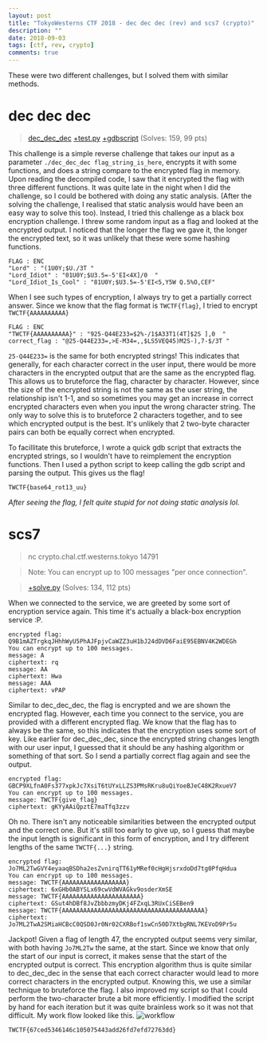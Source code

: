 ```yaml
---
layout: post
title: "TokyoWesterns CTF 2018 - dec dec dec (rev) and scs7 (crypto)"
description: ""
date: 2018-09-03
tags: [ctf, rev, crypto]
comments: true
---
```


These were two different challenges, but I solved them with similar methods.

# dec dec dec
> [dec_dec_dec][dec_dec_dec] [+test.py][test] [+gdbscript][gdb] (Solves: 159, 99 pts)

This challenge is a simple reverse challenge that takes our input as a parameter `./dec_dec_dec flag_string_is_here`, encrypts it with some functions, and does a string compare to the encrypted flag in memory. Upon reading the decompiled code, I saw that it encrypted the flag with three different functions. It was quite late in the night when I did the challenge, so I could be bothered with doing any static analysis. (After the solving the challenge, I realised that static analysis would have been an easy way to solve this too). Instead, I tried this challenge as a black box encryption challenge. I threw some random input as a flag and looked at the encrypted output. I noticed that the longer the flag we gave it, the longer the encrypted text, so it was unlikely that these were some hashing functions.

```
FLAG : ENC
"Lord" : "(1U0Y;$U./3T "
"Lord_Idiot" : "01U0Y;$U3.5=-5'EI<4X]/0  "
"Lord_Idiot_Is_Cool" : "81U0Y;$U3.5=-5'EI<5,Y5W Q.5%O,CEF"
```

When I see such types of encryption, I always try to get a partially correct answer. Since we know that the flag format is `TWCTF{flag}`, I tried to encrypt `TWCTF{AAAAAAAAAA}`

```
FLAG : ENC
"TWCTF{AAAAAAAAAA}" : "925-Q44E233=$2%-/1$A33T1(4T]$2S ],0  "
correct_flag : "@25-Q44E233=,>E-M34=,,$LS5VEQ45)M2S-),7-$/3T "
```
`25-Q44E233=` is the same for both encrypted strings! This indicates that generally, for each character correct in the user input, there would be more characters in the encrypted output that are the same as the encrypted flag. This allows us to bruteforce the flag, character by character. However, since the size of the encrypted string is not the same as the user string, the relationship isn't 1-1, and so sometimes you may get an increase in correct encrypted characters even when you input the wrong character string. The only way to solve this is to bruteforce 2 characters together, and to see which encrypted output is the best. It's unlikely that 2 two-byte character pairs can both be equally correct when encrypted.

To facillitate this bruteforce, I wrote a quick gdb script that extracts the encrypted strings, so I wouldn't have to reimplement the encryption functions. Then I used a python script to keep calling the gdb script and parsing the output. This gives us the flag!

`TWCTF{base64_rot13_uu}` 

_After seeing the flag, I felt quite stupid for not doing static analysis lol._


# scs7
> nc crypto.chal.ctf.westerns.tokyo 14791

> Note: You can encrypt up to 100 messages "per once connection". 

> [+solve.py][solve] (Solves: 134, 112 pts)

When we connected to the service, we are greeted by some sort of encryption service again. This time it's actually a black-box encryption service :P.
```
encrypted flag: Q9B1mAZTrgkqJHhhWyU5PhAJFpjvCaWZZ3uH1bJ24dDVD6FaiE95EBNV4K2WDEGh
You can encrypt up to 100 messages.
message: A  
ciphertext: rq
message: AA 
ciphertext: Hwa
message: AAA
ciphertext: vPAP
```
Similar to dec_dec_dec, the flag is encrypted and we are shown the encrypted flag. However, each time you connect to the service, you are provided with a different encrypted flag. We know that the flag has to always be the same, so this indicates that the encryption uses some sort of key. Like earlier for dec_dec_dec, since the encrypted string changes length with our user input, I guessed that it should be any hashing algorithm or something of that sort. So I send a partially correct flag again and see the output.
```
encrypted flag: GBCP9XLfnA0Fs377xpkJc7XsiT6tUYxLLZS3PMsRKru8uQiYoeBJeC48K2RxueV7
You can encrypt up to 100 messages.
message: TWCTF{give_flag}
ciphertext: gKYyAAiQpztE7maTfq3zzv
```
Oh no. There isn't any noticeable similarities between the encrypted output and the correct one. But it's still too early to give up, so I guess that maybe the input length is significant in this form of encryption, and I try different lengths of the same `TWCTF{...}` string.
```
encrypted flag: Jo7ML2TwGVY4eyaaqBSDha2esZvnirqTT61yMRef0cHgHjsrxdoDd7tg0PfqHdua
You can encrypt up to 100 messages.
message: TWCTF{AAAAAAAAAAAAAAAAAA}  
ciphertext: 6xGHb0ABYSLx69cwVdWVAGkv9osderXmSE
message: TWCTF{AAAAAAAAAAAAAAAAAAAAAA}
ciphertext: GSut4hDBf8JvZbbbzmyDKj4FZxqL3RUxCiSEBen9
message: TWCTF{AAAAAAAAAAAAAAAAAAAAAAAAAAAAAAAAAAAAAAAA}
ciphertext: Jo7ML2TwA2SMiaHCBcC0QSD0Jr0Nr02CXRBof1swCn50D7XtbgRNL7KEVoD9Pr5u
```
Jackpot! Given a flag of length 47, the encrypted output seems very similar, with both having `Jo7ML2Tw` the same, at the start. Since we know that only the start of our input is correct, it makes sense that the start of the encrypted output is correct. This encryption algorithm thus is quite similar to dec_dec_dec in the sense that each correct character would lead to more correct characters in the encrypted output. Knowing this, we use a similar technique to bruteforce the flag. I also improved my script so that I could perform the two-character brute a bit more efficiently. I modified the script by hand for each iteration but it was quite brainless work so it was not that difficult. My work flow looked like this.
![workflow][screenshot]

`TWCTF{67ced5346146c105075443add26fd7efd72763dd}`

[dec_dec_dec]:{{site.baseurl}}/ctf/TokyoWesterns18/dec/dec_dec_dec
[gdb]:{{site.baseurl}}/ctf/TokyoWesterns18/dec/script
[test]:{{site.baseurl}}/ctf/TokyoWesterns18/dec/test.py

[solve]:{{site.baseurl}}/ctf/TokyoWesterns18/scs7/solve.py
[screenshot]:{{site.baseurl}}/ctf/TokyoWesterns18/scs7/screenshot.png